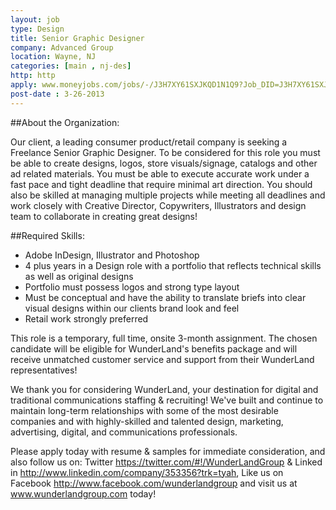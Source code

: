 ```yaml
---
layout: job
type: Design
title: Senior Graphic Designer
company: Advanced Group
location: Wayne, NJ
categories: [main , nj-des]
http: http
apply: www.moneyjobs.com/jobs/-/J3H7XY61SXJKQD1N1Q9?Job_DID=J3H7XY61SXJKQD1N1Q9
post-date : 3-26-2013
---
```


##About the Organization:  

Our client, a leading consumer product/retail company is seeking a Freelance Senior Graphic Designer.  To be considered for this role you must be able to create designs, logos, store visuals/signage, catalogs and other ad related  materials.  You must be able to execute accurate work under a fast pace and tight deadline that require minimal art direction.  You should also be skilled at managing multiple projects while meeting all deadlines and work closely with Creative Director, Copywriters, Illustrators and design team to collaborate in creating great designs! 

##Required Skills:

* Adobe InDesign, Illustrator and Photoshop
* 4 plus years in a Design role with a portfolio that reflects technical skills as well as original designs
* Portfolio must possess logos and strong type layout
* Must be conceptual and have the ability to translate briefs into clear visual designs within our clients brand look and feel
* Retail work strongly preferred

This role is a temporary, full time, onsite 3-month assignment.  The chosen candidate will be eligible for WunderLand's benefits package and will receive unmatched customer service and support from their WunderLand representatives! 

We thank you for considering WunderLand, your destination for digital and traditional communications staffing & recruiting!  We've built and continue to maintain long-term relationships with some of the most desirable companies and with highly-skilled and talented design, marketing, advertising, digital, and communications professionals.

Please apply today with resume & samples for immediate consideration, and also follow us on: Twitter <https://twitter.com/#!/WunderLandGroup> &  Linked in <http://www.linkedin.com/company/353356?trk=tyah>, Like us on Facebook <http://www.facebook.com/wunderlandgroup> and visit us at www.wunderlandgroup.com today!